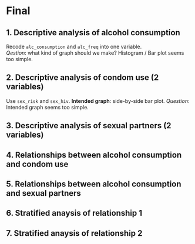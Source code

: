 # Final
## 1. Descriptive analysis of alcohol consumption
Recode `alc_consumption` and `alc_freq` into one variable.  
*Qestion*: what kind of graph should we make? Histogram / Bar plot seems too simple.
## 2. Descriptive analysis of condom use (2 variables)
Use `sex_risk` and `sex_hiv`.
**Intended graph**: side-by-side bar plot.
*Question*: Intended graph seems too simple.
## 3. Descriptive analysis of sexual partners (2 variables)
## 4. Relationships between alcohol consumption and condom use
## 5. Relationships between alcohol consumption and sexual partners
## 6. Stratified anaysis of relationship 1
## 7. Stratified anaysis of relationship 2
